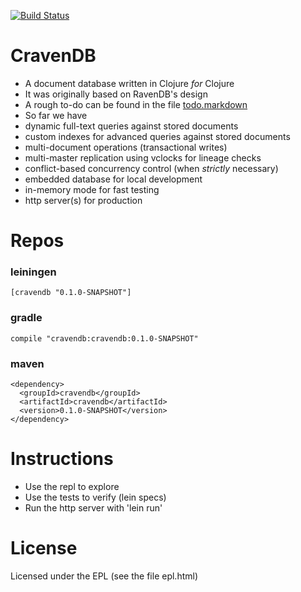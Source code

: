 [![Build Status](https://travis-ci.org/robashton/cravendb.png?branch=master)](https://travis-ci.org/robashton/cravendb)

# CravenDB

- A document database written in Clojure *for* Clojure
- It was originally based on RavenDB's design
- A rough to-do can be found in the file [todo.markdown](https://github.com/robashton/cravendb/blob/master/todo.markdown)
- So far we have
 - dynamic full-text queries against stored documents
 - custom indexes for advanced queries against stored documents
 - multi-document operations (transactional writes)
 - multi-master replication using vclocks for lineage checks
 - conflict-based concurrency control (when *strictly* necessary)
 - embedded database for local development
 - in-memory mode for fast testing
 - http server(s) for production

# Repos

### leiningen

    [cravendb "0.1.0-SNAPSHOT"]

### gradle

    compile "cravendb:cravendb:0.1.0-SNAPSHOT"

### maven

    <dependency>
      <groupId>cravendb</groupId>
      <artifactId>cravendb</artifactId>
      <version>0.1.0-SNAPSHOT</version>
    </dependency>

# Instructions

- Use the repl to explore
- Use the tests to verify (lein specs)
- Run the http server with 'lein run'

# License

Licensed under the EPL (see the file epl.html)
